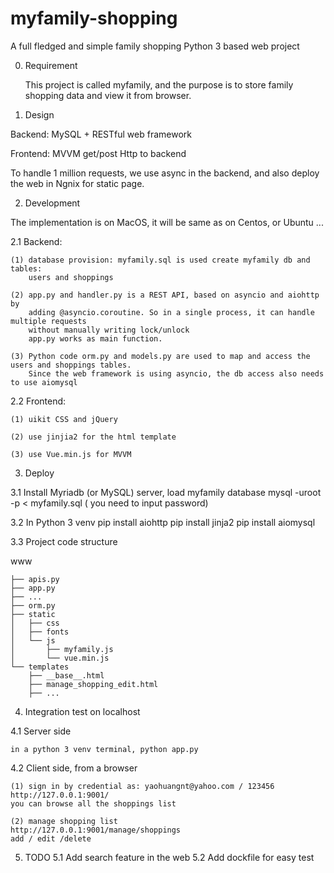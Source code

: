 myfamily-shopping
======================

A full fledged and simple family shopping Python 3 based web project

0. Requirement

    This project is called myfamily, and the purpose is to store family shopping data and view it
    from browser.


1. Design

Backend:  MySQL + RESTful web framework

Frontend: MVVM get/post Http to backend

To handle 1 million requests, we use async in the backend, and also deploy the web in Ngnix
for static page.

2. Development

The implementation is on MacOS, it will be same as on Centos, or Ubuntu ...

2.1 Backend:

    (1) database provision: myfamily.sql is used create myfamily db and tables:
        users and shoppings

    (2) app.py and handler.py is a REST API, based on asyncio and aiohttp by
        adding @asyncio.coroutine. So in a single process, it can handle multiple requests
        without manually writing lock/unlock
        app.py works as main function.

    (3) Python code orm.py and models.py are used to map and access the users and shoppings tables.
        Since the web framework is using asyncio, the db access also needs to use aiomysql

2.2 Frontend:

    (1) uikit CSS and jQuery

    (2) use jinjia2 for the html template

    (3) use Vue.min.js for MVVM


3. Deploy

3.1 Install Myriadb (or MySQL) server, load myfamily database
    mysql -uroot -p < myfamily.sql
( you need to input password)

3.2 In Python 3 venv
    pip install aiohttp
    pip install jinja2
    pip install aiomysql

3.3 Project code structure

www

    ├── apis.py
    ├── app.py
    ├── ...
    ├── orm.py
    ├── static
    │   ├── css
    │   ├── fonts
    │   └── js
    │       ├── myfamily.js
    │       └── vue.min.js
    └── templates
        ├── __base__.html
        ├── manage_shopping_edit.html
        ├── ...



4. Integration test on localhost

4.1 Server side

    in a python 3 venv terminal, python app.py

4.2 Client side, from a browser

    (1) sign in by credential as: yaohuangnt@yahoo.com / 123456
    http://127.0.0.1:9001/
    you can browse all the shoppings list

    (2) manage shopping list
    http://127.0.0.1:9001/manage/shoppings
    add / edit /delete

5. TODO
5.1 Add search feature in the web
5.2 Add dockfile for easy test
